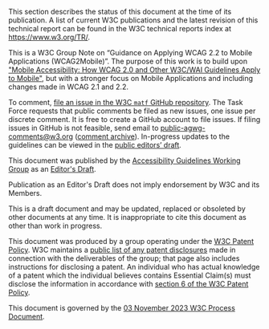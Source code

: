This section describes the status of this document at the time of its publication. A list of current W3C publications and the latest revision of this technical report can be found in the W3C technical reports index at https://www.w3.org/TR/.

This is a W3C Group Note on “Guidance on Applying WCAG 2.2 to Mobile Applications (WCAG2Mobile)”. The purpose of this work is to build upon ["Mobile Accessibility: How WCAG 2.0 and Other W3C/WAI Guidelines Apply to Mobile"](https://www.w3.org/TR/mobile-accessibility-mapping/), but with a stronger focus on Mobile Applications and including changes made in WCAG 2.1 and 2.2.

To comment, [file an issue in the W3C `matf` GitHub repository](https://github.com/w3c/matf/issues/new). The Task Force requests that public comments be filed as new issues, one issue per discrete comment. It is free to create a GitHub account to file issues. If filing issues in GitHub is not feasible, send email to [public-agwg-comments@w3.org](mailto:public-agwg-comments@w3.org?subject=WCAG2Mobile%20public%20comment) ([comment archive](https://lists.w3.org/Archives/Public/public-agwg-comments/)). In-progress updates to the guidelines can be viewed in the [public editors’ draft](https://w3c.github.io/matf/).

This document was published by the [Accessibility Guidelines Working Group](https://www.w3.org/groups/wg/ag) as an [Editor's Draft](https://www.w3.org/standards/types/#x2-3-editor-s-draft).

Publication as an Editor's Draft does not imply endorsement by W3C and its Members.

This is a draft document and may be updated, replaced or obsoleted by other documents at any time. It is inappropriate to cite this document as other than work in progress.

This document was produced by a group operating under the [W3C Patent Policy](https://www.w3.org/policies/patent-policy/). W3C maintains a [public list of any patent disclosures](https://www.w3.org/groups/wg/ag/ipr) made in connection with the deliverables of the group; that page also includes instructions for disclosing a patent. An individual who has actual knowledge of a patent which the individual believes contains Essential Claim(s) must disclose the information in accordance with [section 6 of the W3C Patent Policy](https://www.w3.org/policies/patent-policy/#sec-Disclosure).

This document is governed by the [03 November 2023 W3C Process Document](https://www.w3.org/policies/process/20231103/).
